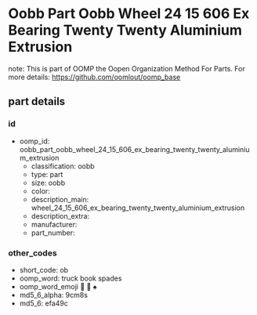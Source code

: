 # Oobb Part Oobb Wheel 24 15 606 Ex Bearing Twenty Twenty Aluminium Extrusion  

note: This is part of OOMP the Oopen Organization Method For Parts. For more details: https://github.com/oomlout/oomp_base

##  part details





### id
* oomp_id: oobb_part_oobb_wheel_24_15_606_ex_bearing_twenty_twenty_aluminium_extrusion
  * classification: oobb
  * type: part
  * size: oobb
  * color: 
  * description_main: wheel_24_15_606_ex_bearing_twenty_twenty_aluminium_extrusion
  * description_extra: 
  * manufacturer: 
  * part_number: 

### other_codes
* short_code: ob
* oomp_word: truck book spades
* oomp_word_emoji :truck: :book: :spades:
* md5_6_alpha: 9cm8s
* md5_6: efa49c